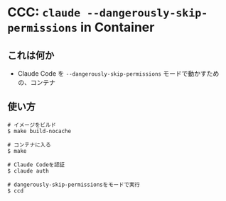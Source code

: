 # CCC: `claude --dangerously-skip-permissions` in Container

## これは何か

* Claude Code を `--dangerously-skip-permissions` モードで動かすための、コンテナ

## 使い方

```
# イメージをビルド
$ make build-nocache

# コンテナに入る
$ make

# Claude Codeを認証
$ claude auth

# dangerously-skip-permissionsをモードで実行
$ ccd
```

